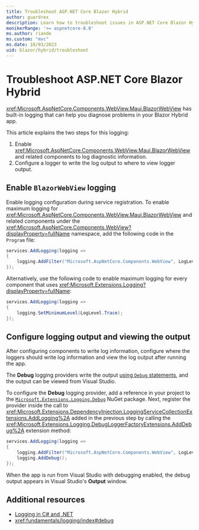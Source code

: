 ```yaml
---
title: Troubleshoot ASP.NET Core Blazor Hybrid
author: guardrex
description: Learn how to troubleshoot issues in ASP.NET Core Blazor Hybrid with BlazorWebView logging.
monikerRange: '>= aspnetcore-8.0'
ms.author: riande
ms.custom: "mvc"
ms.date: 10/03/2023
uid: blazor/hybrid/troubleshoot
---
```

# Troubleshoot ASP.NET Core Blazor Hybrid

<!-- UPDATE 9.0 Activate after release and INCLUDE is updated

[!INCLUDE[](~/includes/not-latest-version.md)]

-->

<xref:Microsoft.AspNetCore.Components.WebView.Maui.BlazorWebView> has built-in logging that can help you diagnose problems in your Blazor Hybrid app.

This article explains the two steps for this logging:

1. Enable <xref:Microsoft.AspNetCore.Components.WebView.Maui.BlazorWebView> and related components to log diagnostic information.
1. Configure a logger to write the log output to where to view logger output.

## Enable `BlazorWebView` logging

Enable logging configuration during service registration. To enable maximum logging for <xref:Microsoft.AspNetCore.Components.WebView.Maui.BlazorWebView> and related components under the <xref:Microsoft.AspNetCore.Components.WebView?displayProperty=fullName> namespace, add the following code in the `Program` file:

```csharp
services.AddLogging(logging =>
{
    logging.AddFilter("Microsoft.AspNetCore.Components.WebView", LogLevel.Trace);
});
```

Alternatively, use the following code to enable maximum logging for every component that uses <xref:Microsoft.Extensions.Logging?displayProperty=fullName>:

```csharp
services.AddLogging(logging =>
{
    logging.SetMinimumLevel(LogLevel.Trace);
});
```

## Configure logging output and viewing the output

After configuring components to write log information, configure where the loggers should write log information and view the log output after running the app.

The **Debug** logging providers write the output [using `Debug` statements](xref:fundamentals/logging/index#debug), and the output can be viewed from Visual Studio.

To configure the **Debug** logging provider, add a reference in your project to the [`Microsoft.Extensions.Logging.Debug`](https://www.nuget.org/packages/Microsoft.Extensions.Logging.Debug) NuGet package. Next, register the provider inside the call to <xref:Microsoft.Extensions.DependencyInjection.LoggingServiceCollectionExtensions.AddLogging%2A> added in the previous step by calling the <xref:Microsoft.Extensions.Logging.DebugLoggerFactoryExtensions.AddDebug%2A> extension method:

```csharp
services.AddLogging(logging =>
{
    logging.AddFilter("Microsoft.AspNetCore.Components.WebView", LogLevel.Trace);
    logging.AddDebug();
});
```

When the app is run from Visual Studio with debugging enabled, the debug output appears in Visual Studio's **Output** window.

## Additional resources

* [Logging in C# and .NET](/dotnet/core/extensions/logging)
* <xref:fundamentals/logging/index#debug>
